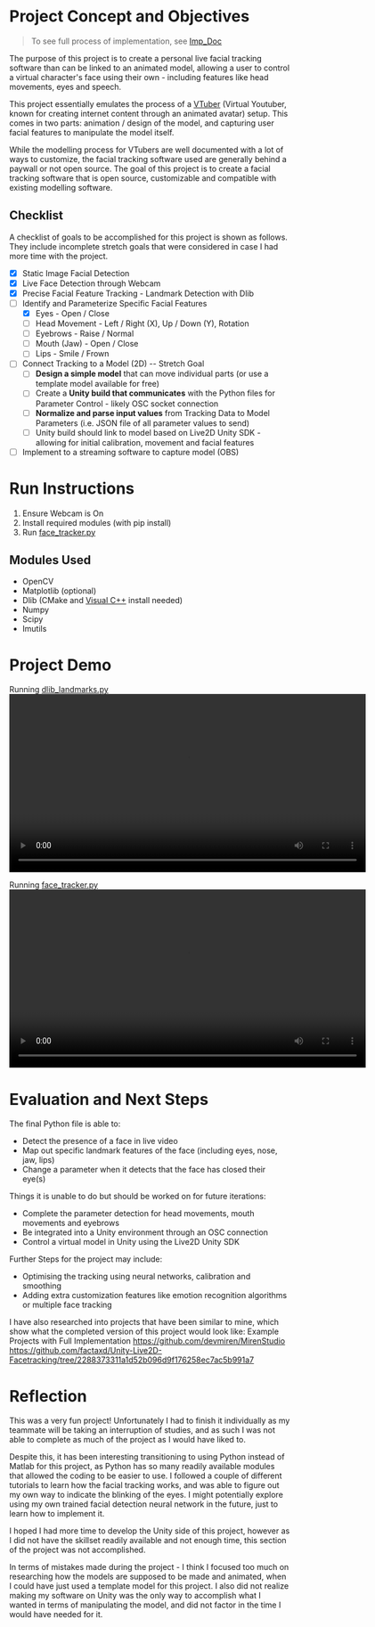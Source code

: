 # Project Concept and Objectives

> To see full process of implementation, see [Imp_Doc](Imp_Doc.md)

The purpose of this project is to create a personal live facial tracking software than can be linked to an animated model, allowing a user to control a virtual character's face using their own - including features like head movements, eyes and speech. 

This project essentially emulates the process of a [VTuber](https://en.wikipedia.org/wiki/VTuber) (Virtual Youtuber, known for creating internet content through an animated avatar) setup. This comes in two parts: animation / design of the model, and capturing user facial features to manipulate the model itself.

While the modelling process for VTubers are well documented with a lot of ways to customize, the facial tracking software used are generally behind a paywall or not open source. The goal of this project is to create a facial tracking software that is open source, customizable and compatible with existing modelling software.

## Checklist
A checklist of goals to be accomplished for this project is shown as follows. They include incomplete stretch goals that were considered in case I had more time with the project.

- [x] Static Image Facial Detection 
- [x] Live Face Detection through Webcam  
- [x] Precise Facial Feature Tracking - Landmark Detection with Dlib
- [ ] Identify and Parameterize Specific Facial Features
	- [x] Eyes - Open / Close
	- [ ] Head Movement - Left / Right (X), Up / Down (Y), Rotation
	- [ ] Eyebrows - Raise / Normal
	- [ ] Mouth (Jaw) - Open / Close
	- [ ] Lips - Smile / Frown
- [ ] Connect Tracking to a Model (2D) -- Stretch Goal
	- [ ] **Design a simple model** that can move individual parts (or use a template model available for free)
	- [ ] Create a **Unity build that communicates** with the Python files for Parameter Control - likely OSC socket connection
	- [ ] **Normalize and parse input values** from Tracking Data to Model Parameters (i.e. JSON file of all parameter values to send)
	- [ ] Unity build should link to model based on Live2D Unity SDK - allowing for initial calibration, movement and facial features
- [ ] Implement to a streaming software to capture model (OBS)

# Run Instructions
1. Ensure Webcam is On
2. Install required modules (with pip install)
3. Run [face_tracker.py](face_tracker.py)
## Modules Used
- OpenCV
- Matplotlib (optional)
- Dlib (CMake and [Visual C++](https://visualstudio.microsoft.com/visual-cpp-build-tools/) install needed)
- Numpy
- Scipy
- Imutils
# Project Demo

Running [dlib_landmarks.py](py/dlib_landmarks.py)
<video src="assets/doc/live2.mp4"  width="640" height="320" controls></video>

Running [face_tracker.py](face_tracker.py)
<video src="assets/doc/eyetracking.mp4"  width="640" height="320" controls></video>

# Evaluation and Next Steps

The final Python file is able to:
- Detect the presence of a face in live video
- Map out specific landmark features of the face (including eyes, nose, jaw, lips)
- Change a parameter when it detects that the face has closed their eye(s)

Things it is unable to do but should be worked on for future iterations:
- Complete the parameter detection for head movements, mouth movements and eyebrows
- Be integrated into a Unity environment through an OSC connection
- Control a virtual model in Unity using the Live2D Unity SDK

Further Steps for the project may include:
- Optimising the tracking using neural networks, calibration and smoothing
- Adding extra customization features like emotion recognition algorithms or multiple face tracking

I have also researched into projects that have been similar to mine, which show what the completed version of this project would look like:
Example Projects with Full Implementation
https://github.com/devmiren/MirenStudio
https://github.com/factaxd/Unity-Live2D-Facetracking/tree/2288373311a1d52b096d9f176258ec7ac5b991a7

# Reflection
This was a very fun project! Unfortunately I had to finish it individually as my teammate will be taking an interruption of studies, and as such I was not able to complete as much of the project as I would have liked to. 

Despite this, it has been interesting transitioning to using Python instead of Matlab for this project, as Python has so many readily available modules that allowed the coding to be easier to use. I followed a couple of different tutorials to learn how the facial tracking works, and was able to figure out my own way to indicate the blinking of the eyes. I might potentially explore using my own trained facial detection neural network in the future, just to learn how to implement it.

I hoped I had more time to develop the Unity side of this project, however as I did not have the skillset readily available and not enough time, this section of the project was not accomplished. 

In terms of mistakes made during the project - I think I focused too much on researching how the models are supposed to be made and animated, when I could have just used a template model for this project. I also did not realize making my software on Unity was the only way to accomplish what I wanted in terms of manipulating the model, and did not factor in the time I would have needed for it. 
